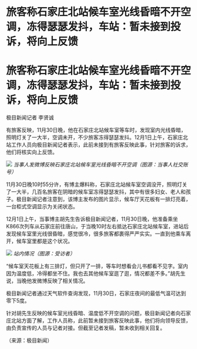 # 旅客称石家庄北站候车室光线昏暗不开空调，冻得瑟瑟发抖，车站：暂未接到投诉，将向上反馈

# 旅客称石家庄北站候车室光线昏暗不开空调，冻得瑟瑟发抖，车站：暂未接到投诉，将向上反馈

极目新闻记者 李贤诚

有旅客反映，11月30日晚，他在石家庄北站候车室等车时，发现室内光线昏暗，照明灯关了一大半，空调未开，不少旅客冻得瑟瑟发抖。12月1日上午，石家庄北站工作人员向极目新闻记者表示，此前未接到有旅客反映此事，针对旅客的诉求，他们将核实向上反馈。

![](https://inews.gtimg.com/om_bt/OvtRxNTcb17zm0gdwiC9FBkJcZSs_avYyGaLS-3M9Tgb8AA/1000)
_当事人发微博反映石家庄北站候车室光线昏暗不开空调（图源：当事人社交账号）_

11月30日晚10时55分许，有博主爆料称，石家庄北站候车室空调没开，照明灯关了一大半，几百名旅客在阴暗的候车室冻得瑟瑟发抖，其中有很多妇女、老人和孩子。极目新闻记者注意到，该博主发布的图片显示，候车厅天花板有一排灯亮着，一台柜式空调显示为关闭状态。

12月1日上午，当事博主胡先生告诉极目新闻记者，11月30日晚，他准备乘坐K866次列车从石家庄前往唐山，于当晚10时左右抵达石家庄北站候车室，进站后发现候车室里光线很昏暗，感觉很冷，很多旅客都裹得严严实实。一直到他乘车离开，候车室里都是这个状况。

![](https://inews.gtimg.com/om_bt/OrfnsngMEPr5l-gq3YzKDP3iaC21yvjm4UPeSv1NMRbRwAA/1000)
_站内情况（图源：受访者）_

“候车室天花板上有三排灯，但只开了一排，等车时想看会儿书都看不见字。室内因为温度低，冷得都坐不住。我也去其他候车室逛了逛，情况都差不多。”胡先生说，当晚他发微博反映了相关情况。

极目新闻记者通过天气软件查询发现，11月30日，石家庄夜间的最低气温可达到零下5度。

针对胡先生反映的候车室光线昏暗、温度低不开空调的问题，极目新闻记者向石家庄北站方面了解，工作人员称，此前暂未接到旅客反映此事，他们将向领导反馈，由负责宣传的人员与记者对接。但截至记者发稿，暂未收到相关回复。

（来源：极目新闻）

